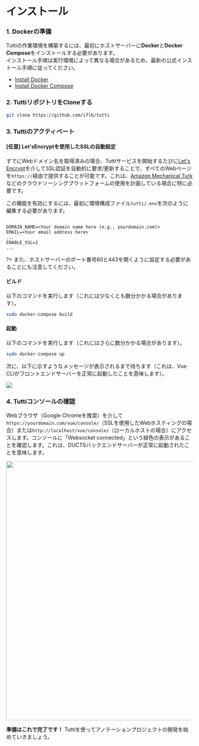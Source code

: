 # インストール

### 1. Dockerの準備

Tuttiの作業環境を構築するには、最初にホストサーバーに**Docker**と**Docker Compose**をインストールする必要があります。 \
インストール手順は実行環境によって異なる場合があるため、最新の公式インストール手順に従ってください。

- [Install Docker](https://docs.docker.com/get-docker/)
- [Install Docker Compose](https://docs.docker.com/compose/install/)

### 2. TuttiリポジトリをCloneする

```bash
git clone https://github.com/iflb/tutti
```

### 3. Tuttiのアクティベート

#### [任意] Let'sEncryptを使用したSSLの自動設定

すでにWebドメイン名を取得済みの場合、Tuttiサービスを開始するたびに[Let's Encrypt](https://letsencrypt.org)を介してSSL認証を自動的に要求/更新することで、すべてのWebページを`https://`経由で提供することが可能です。これは、[Amazon Mechanical Turk](https://mturk.com)などのクラウドソーシングプラットフォームの使用を計画している場合に特に必要です。

この機能を有効にするには、最初に環境構成ファイル`tutti/.env`を次のように編集する必要があります。

```tutti/.env

DOMAIN_NAME=<Your domain name here (e.g., yourdomain.com)>
EMAIL=<Your email address here>
...
ENABLE_SSL=1
...
```

?> また、ホストサーバーのポート番号80と443を開くように設定する必要があることにも注意してください。

#### ビルド

以下のコマンドを実行します（これには少なくとも数分かかる場合があります）。

```bash
sudo docker-compose build
```

#### 起動

以下のコマンドを実行します（これにはさらに数分かかる場合があります）。

```bash
sudo docker-compose up
```

次に、以下に示すようなメッセージが表示されるまで待ちます（これは、Vue CLIがフロントエンドサーバーを正常に起動したことを意味します）。

<img src="./_media/vue-ready-output.png" />

### 4. Tuttiコンソールの確認

Webブラウザ（Google Chromeを推奨）を介して`https://yourdomain.com/vue/console/`（SSLを使用したWebホスティングの場合）または`http://localhost/vue/console/`（ローカルホストの場合）にアクセスします。コンソールに「Websocket connected」という緑色の表示があることを確認します。これは、DUCTSバックエンドサーバーが正常に起動されたことを意味します。

<img src="./_media/console-ready-screenshot.png" width="700" />

**準備はこれで完了です！** Tuttiを使ってアノテーションプロジェクトの開発を始めていきましょう。
